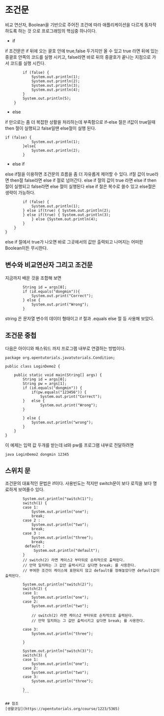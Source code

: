 # 조건문

비교 연산자, Boolean을 기반으로 주어진 조건에 따라 애플리케이션을 다르게 동자작하도록 하는 것 으로 프로그래밍의 핵심중 하나이다.
- if

if 조건문은 if 뒤에 오는 괄호 안에 true,false 두가지만 올 수 있고 true 라면 뒤에 있는 중괄호 안쪽의  코드를 실행 시키고, false라면 바로 뒤의 중괄호가 끝나는 지점으로 가서 코드를 실행 시킨다. 
```
		if (false) {
			System.out.println(1);
			System.out.println(2);
			System.out.println(3);
			System.out.println(4);
		}
		System.out.println(5);
	}
```

- else

if 만으로는 좀 더 복잡한 상활을 처리하는데 부족함으로 if-else 절은 if값이 true일때  then 절이 실행되고 false일땐 else절이 실행 된다.
```
if (false) {
			System.out.println(1);
		}else{
			System.out.println(2);
		}
```

- else if

else if절을 이용하면 조건문의 흐름을 좀 더 자유롭게 제어할 수 있다. if절 값이 true라면 then절 false라면 else if 절로 넘어간다. else if 절의 값이 true 라면 else if then절이 실행되고 false라면 else 절이 실행된다
else if 절은 복수로 쓸수 있고 else절은 생략이 가능하다. 
```
		if (false) {
			System.out.println(1);
		} else if(true) { System.out.println(2);
		} else if(true) { System.out.println(3);
			} else {System.out.println(4);
		}
	}
}
```
else if 절에서 true가 나오면 바로 그곳에서의 값만 출력되고 나머지는 어떠한 Boolean이든 무시한다.

## 변수와 비교연산자 그리고 조건문

지금까지 배운 것을 조합해 보면
```
		String id = args[0];
		if (id.equals("dongmin")){
			System.out.print("Correct");
		} else {
			System.out.print("Wrong");
		}
```
string 은 문자열 변수의 데이터 형태이고 if 절과 .equals else 절 등 사용해 보았다. 

## 조건문 중첩

다음은 아이디와 패스워드 까지 프로그램 내부로 연결하는 방법이다.
```
package org.opentutorials.javatutorials.Condition;

public class LoginDemo2 {

	public static void main(String[] args) {
		String id = args[0];
		String pw = args[1];
		if (id.equals("dongmin")) {
			if(pw.equals("123456")) {
				System.out.print("Correct");
		}   else {
				System.out.print("Wrong");
		}
		
		} else {
			System.out.println("wrong");
		}
	}
}

```

이 예제는 입력 값 두개를 받는데 id와 pw를 프로그램 내부로 전달하려면
```
java LoginDemo2 dongmin 12345
```

## 스위치 문

조건문의 대표적인 문법은 if이다. 사용빈도는 적지만 switch문이 보다 로직을 보다 명료하게 보여줄수 있다.
```
		System.out.println("switch(1)");
		switch(1) { 
		case 1:
			System.out.println("one");  
			break;
		case 2 :
			System.out.println("two");
			break;
		case 3 :
			System.out.println("three");
			break;
		 default :
			 System.out.println("default");
		}
		// switch(2) 라면 케이스2 부터뒤로 순차적으로 출력된다.
		// 만약 일치하는 그 값만 출력시키고 싶다면 break; 를 사용한다. 
		// 부여한 조건이 케이스에 표현되지 않고 default를 정해놓았다면 default값이 출력된다. 
		
		System.out.println("switch(2)");
		switch(2) {
		case 1:
			System.out.println("one");
		case 2:
			System.out.println("two"); 

			// switch(2) 라면 케이스2 부터뒤로 순차적으로 출력된다.  
			// 만약 일치하는 그 값만 출력시키고 싶다면 break; 를 사용한다. 
		
		case 3:
			System.out.println("three");
			
		}
		
		System.out.println("switch(3)");
		switch(3) {
		case 1:
			System.out.println("one");
		case 2:
			System.out.println("two");
		case 3:
			System.out.println("three");
			
		}
		``` 

## 참조
[생활코딩](https://opentutorials.org/course/1223/5365)




